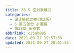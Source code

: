 ```yaml
---
title: 38.5 空对象模式
categories: 
  - 设计模式之禅(第2版)
  - 5 第五部分 扩展篇
  - 第38章 新模式
abbrlink: c25ab885
date: 2021-09-27 19:57:33
updated: 2021-09-27 20:01:54
---
```

